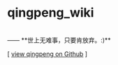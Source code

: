 # qingpeng_wiki

<br>
—— **世上无难事，只要肯放弃。:)**  

[ [view qingpeng on Github](https://github.com/qingpeng911) ]
